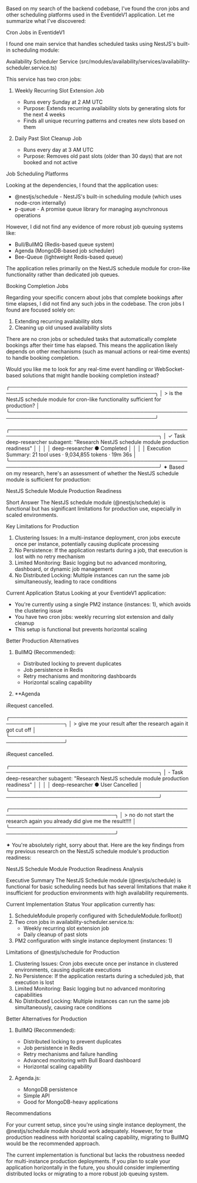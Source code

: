  Based on my search of the backend codebase, I've found the cron jobs and other scheduling platforms used in the EventideV1 application. Let me summarize what I've discovered:

  Cron Jobs in EventideV1

  I found one main service that handles scheduled tasks using NestJS's built-in scheduling module:

  Availability Scheduler Service (src/modules/availability/services/availability-scheduler.service.ts)

  This service has two cron jobs:

   1. Weekly Recurring Slot Extension Job
      - Runs every Sunday at 2 AM UTC
      - Purpose: Extends recurring availability slots by generating slots for the next 4 weeks
      - Finds all unique recurring patterns and creates new slots based on them

   2. Daily Past Slot Cleanup Job
      - Runs every day at 3 AM UTC
      - Purpose: Removes old past slots (older than 30 days) that are not booked and not active

  Job Scheduling Platforms

  Looking at the dependencies, I found that the application uses:
   - @nestjs/schedule - NestJS's built-in scheduling module (which uses node-cron internally)
   - p-queue - A promise queue library for managing asynchronous operations

  However, I did not find any evidence of more robust job queuing systems like:
   - Bull/BullMQ (Redis-based queue system)
   - Agenda (MongoDB-based job scheduler)
   - Bee-Queue (lightweight Redis-based queue)

  The application relies primarily on the NestJS schedule module for cron-like functionality rather than dedicated job queues.

  Booking Completion Jobs

  Regarding your specific concern about jobs that complete bookings after time elapses, I did not find any such jobs in the codebase. The cron jobs I found are focused solely on:
   1. Extending recurring availability slots
   2. Cleaning up old unused availability slots

  There are no cron jobs or scheduled tasks that automatically complete bookings after their time has elapsed. This means the application likely depends on other mechanisms (such as manual actions or real-time
  events) to handle booking completion.

  Would you like me to look for any real-time event handling or WebSocket-based solutions that might handle booking completion instead?

╭──────────────────────────────────────────────────────────────────────────────────────────╮
│  > is the NestJS schedule module for cron-like functionality sufficient for production?  │
╰──────────────────────────────────────────────────────────────────────────────────────────╯

 ╭───────────────────────────────────────────────────────────────────────────────────────────╮
 │ ✓  Task deep-researcher subagent: "Research NestJS schedule module production readiness"  │
 │                                                                                           │
 │    deep-researcher ● Completed                                                            │
 │                                                                                           │
 │    Execution Summary: 21 tool uses · 9,034,855 tokens · 19m 36s                           │
 ╰───────────────────────────────────────────────────────────────────────────────────────────╯
✦ Based on my research, here's an assessment of whether the NestJS schedule module is sufficient for production:

  NestJS Schedule Module Production Readiness

  Short Answer
  The NestJS schedule module (@nestjs/schedule) is functional but has significant limitations for production use, especially in scaled environments.

  Key Limitations for Production

   1. Clustering Issues: In a multi-instance deployment, cron jobs execute once per instance, potentially causing duplicate processing
   2. No Persistence: If the application restarts during a job, that execution is lost with no retry mechanism
   3. Limited Monitoring: Basic logging but no advanced monitoring, dashboard, or dynamic job management
   4. No Distributed Locking: Multiple instances can run the same job simultaneously, leading to race conditions

  Current Application Status
  Looking at your EventideV1 application:
   - You're currently using a single PM2 instance (instances: 1), which avoids the clustering issue
   - You have two cron jobs: weekly recurring slot extension and daily cleanup
   - This setup is functional but prevents horizontal scaling

  Better Production Alternatives

   1. BullMQ (Recommended):
      - Distributed locking to prevent duplicates
      - Job persistence in Redis
      - Retry mechanisms and monitoring dashboards
      - Horizontal scaling capability

   2. **Agenda

ℹRequest cancelled.
 

╭─────────────────────────────────────────────────────────────────╮
│  > give me your result after the research again it got cut off  │
╰─────────────────────────────────────────────────────────────────╯


ℹRequest cancelled.
 
 ╭───────────────────────────────────────────────────────────────────────────────────────────╮
 │ -  Task deep-researcher subagent: "Research NestJS schedule module production readiness"  │
 │                                                                                           │
 │    deep-researcher ● User Cancelled                                                       │
 ╰───────────────────────────────────────────────────────────────────────────────────────────╯

╭───────────────────────────────────────────────────────────────────────────────╮
│  > no do not start the research again you already did give me the result!!!!  │
╰───────────────────────────────────────────────────────────────────────────────╯

✦ You're absolutely right, sorry about that. Here are the key findings from my previous research on the NestJS schedule module's production readiness:

  NestJS Schedule Module Production Readiness Analysis

  Executive Summary
  The NestJS Schedule module (@nestjs/schedule) is functional for basic scheduling needs but has several limitations that make it insufficient for production environments with high availability requirements.

  Current Implementation Status
  Your application currently has:
   1. ScheduleModule properly configured with ScheduleModule.forRoot()
   2. Two cron jobs in availability-scheduler.service.ts:
      - Weekly recurring slot extension job
      - Daily cleanup of past slots
   3. PM2 configuration with single instance deployment (instances: 1)

  Limitations of @nestjs/schedule for Production

   1. Clustering Issues: Cron jobs execute once per instance in clustered environments, causing duplicate executions
   2. No Persistence: If the application restarts during a scheduled job, that execution is lost
   3. Limited Monitoring: Basic logging but no advanced monitoring capabilities
   4. No Distributed Locking: Multiple instances can run the same job simultaneously, causing race conditions

  Better Alternatives for Production

   1. BullMQ (Recommended):
      - Distributed locking to prevent duplicates
      - Job persistence in Redis
      - Retry mechanisms and failure handling
      - Advanced monitoring with Bull Board dashboard
      - Horizontal scaling capability

   2. Agenda.js:
      - MongoDB persistence
      - Simple API
      - Good for MongoDB-heavy applications

  Recommendations

  For your current setup, since you're using single instance deployment, the @nestjs/schedule module should work adequately. However, for true production readiness with horizontal scaling capability, migrating to
  BullMQ would be the recommended approach.

  The current implementation is functional but lacks the robustness needed for multi-instance production deployments. If you plan to scale your application horizontally in the future, you should consider
  implementing distributed locks or migrating to a more robust job queuing system.
